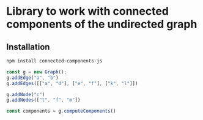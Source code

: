 # Library to work with connected components of the undirected graph

## Installation

```bash
npm install connected-components-js
```

```javascript
const g = new Graph();
g.addEdge("a", "b")
g.addEdges([["a", "d"], ["e", "f"], ["k", "l"]])

g.addNode("c")
g.addNodes(["t", "f", "m"])

const components = g.computeComponents()
```
